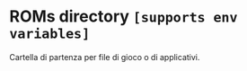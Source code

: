 # ROMs directory `[supports env variables]`

Cartella di partenza per file di gioco o di applicativi.
